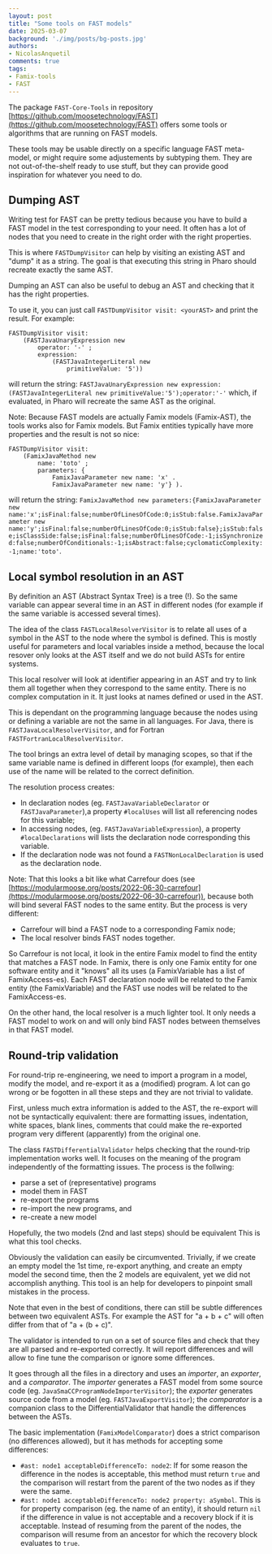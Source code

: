 ```yaml
---
layout: post
title: "Some tools on FAST models"
date: 2025-03-07
background: './img/posts/bg-posts.jpg'
authors:
- NicolasAnquetil
comments: true
tags:
- Famix-tools
- FAST
---
```


The package `FAST-Core-Tools` in repository [https://github.com/moosetechnology/FAST](https://github.com/moosetechnology/FAST) offers some tools  or algorithms that are running on FAST models.

These tools may be usable directly on a specific language FAST meta-model, or might require some adjustements by subtyping them.
They are not out-of-the-shelf ready to use stuff, but they can provide good inspiration for whatever you need to do.

## Dumping AST

Writing test for FAST can be pretty tedious because you have to build a FAST model in the test corresponding to your need.
It often has a lot of nodes that you need to create in the right order with the right properties.

This is where `FASTDumpVisitor` can help by visiting an existing AST and "dump" it as a string.
The goal is that executing this string in Pharo should recreate exactly the same AST.

Dumping an AST can also be useful to debug an AST and checking that it has the right properties.

To use it, you can just call `FASTDumpVisitor visit: <yourAST>` and print the result. For example:
```smalltalk
FASTDumpVisitor visit:
	(FASTJavaUnaryExpression new
		operator: '-' ;
		expression:
			(FASTJavaIntegerLiteral new
				primitiveValue: '5'))
```
will return the string:
`FASTJavaUnaryExpression new expression:(FASTJavaIntegerLiteral new primitiveValue:'5');operator:'-'` which, if evaluated, in Pharo will recreate the same AST as the original.

Note: Because FAST models are actually Famix models (Famix-AST), the tools works also for Famix models.
But Famix entities typically have more properties and the result is not so nice:
```smalltalk
FASTDumpVisitor visit:
	(FamixJavaMethod new
		name: 'toto' ;
		parameters: {
			FamixJavaParameter new name: 'x' .
			FamixJavaParameter new name: 'y'} ).
```
will return the string: `FamixJavaMethod new parameters:{FamixJavaParameter new name:'x';isFinal:false;numberOfLinesOfCode:0;isStub:false.FamixJavaParameter new name:'y';isFinal:false;numberOfLinesOfCode:0;isStub:false};isStub:false;isClassSide:false;isFinal:false;numberOfLinesOfCode:-1;isSynchronized:false;numberOfConditionals:-1;isAbstract:false;cyclomaticComplexity:-1;name:'toto'`.

##  Local symbol resolution in an AST

By definition an AST (Abstract Syntax Tree) is a tree (!).
So the same variable can appear several time in an AST in different nodes (for example if the same variable is accessed several times).

The idea of the class `FASTLocalResolverVisitor` is to relate all uses of a symbol in the AST to the node where the symbol is defined.
This is mostly useful for parameters and local variables inside a method, because the local resover only looks at the AST itself and we do not build ASTs for entire systems.

This local resolver will look at identifier appearing in an AST and try to link them all together when they correspond to the same entity.
There is no complex computation in it.
It just looks at names defined or used in the AST.

This is dependant on the programming language because the nodes using or defining a variable are not the same in all languages.
For Java, there is `FASTJavaLocalResolverVisitor`, and for Fortran `FASTFortranLocalResolverVisitor`.

The tool brings an extra level of detail by managing scopes, so that if the same variable name is defined in different loops (for example), then each use of the name will be related to the correct definition.

The resolution process creates:
- In declaration nodes (eg. `FASTJavaVariableDeclarator` or `FASTJavaParameter`),a property `#localUses` will list all referencing nodes for this variable;
- In accessing nodes, (eg. `FASTJavaVariableExpression`), a property `#localDeclarations` will lists the declaration node corresponding this variable.
- If the declaration node was not found a `FASTNonLocalDeclaration` is used as the declaration node.

Note: That this looks a bit like what Carrefour does (see [https://modularmoose.org/posts/2022-06-30-carrefour](https://modularmoose.org/posts/2022-06-30-carrefour)), because both will bind several FAST nodes to the same entity.
But the process is very different:
- Carrefour will bind a FAST node to a corresponding Famix node;
- The local resolver binds FAST nodes together.

So Carrefour is not local, it look in the entire Famix model to find the entity that matches a FAST node.
In Famix, there is only one Famix entity for one software entity and it "knows" all its uses (a FamixVariable has a list of FamixAccess-es).
Each FAST declaration node will be related to the Famix entity (the FamixVariable) and the FAST use nodes will be related to the FamixAccess-es.

On the other hand, the local resolver is a much lighter tool.
It only needs a FAST model to work on and will only bind FAST nodes between themselves in that FAST model.


## Round-trip validation

For round-trip re-engineering, we need to import a program in a model, modify the model, and re-export it as a (modified) program.
A lot can go wrong or be fogotten in all these steps and they are not trivial to validate.

First, unless much extra information is added to the AST, the re-export will not be syntactically equivalent: there are formatting issues, indentation, white spaces, blank lines, comments that could make the re-exported program very different (apparently) from the original one.

The class `FASTDifferentialValidator` helps checking that the round-trip implementation works well.
It focuses on the meaning of the program independently of the formatting issues.
The process is the follwing:
- parse a set of (representative) programs
- model them in FAST
- re-export the programs
- re-import the new programs, and
- re-create a new model

Hopefully, the two models (2nd and last steps) should be equivalent
This is what this tool checks.

Obviously the validation can easily be circumvented.
Trivially, if we create an empty model the 1st time, re-export anything, and create an empty model the second time, then the 2 models are equivalent, yet we did not accomplish anything.
This tool is an help for developers to pinpoint small mistakes in the process.

Note that even in the best of conditions, there can still be subtle differences between two equivalent ASTs.
For example the AST for "a + b + c" will often differ from that of "a + (b + c)".

The validator is intended to run on a set of source files and check that they are all parsed and re-exported correctly.
It will report differences and will allow to fine tune the comparison or ignore some differences.

It goes through all the files in a directory and uses an *importer*, an *exporter*, and a *comparator*.
The *importer* generates a FAST model from some source code (eg. `JavaSmaCCProgramNodeImporterVisitor`); the *exporter* generates source code from a model (eg. `FASTJavaExportVisitor`); the *comparator* is a companion class to the DifferentialValidator that handle the differences between the ASTs.

The basic implementation (`FamixModelComparator`) does a strict comparison (no differences allowed), but it has methods for accepting some differences:
- `#ast: node1 acceptableDifferenceTo: node2`:
  If for some reason the difference in the nodes is acceptable, this method must return `true` and the comparison will restart from the parent of the two nodes as if they were the same.
- `#ast: node1 acceptableDifferenceTo: node2 property: aSymbol`.
  This is for property comparison (eg. the name of an entity), it should return `nil` if the difference in value is not acceptable and a recovery block if it is acceptable. Instead of resuming from the parent of the nodes, the comparison will resume from an ancestor for which the recovery block evaluates to `true`.
